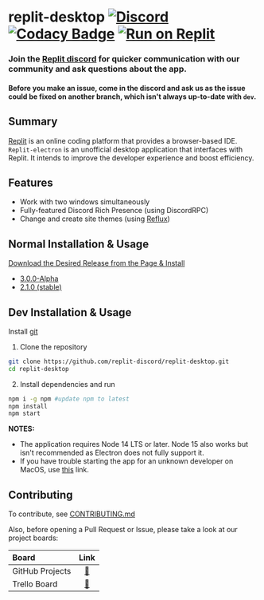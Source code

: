 # replit-desktop [![Discord](https://img.shields.io/discord/437048931827056642.svg?logo=discord)](https://discord.gg/5gcPC6B) [![Codacy Badge](https://app.codacy.com/project/badge/Grade/3bce49c376cf4c2bb1d2813d6b12dd6a)](https://www.codacy.com/manual/leon332157/replit-desktop?utm_source=github.com&amp;utm_medium=referral&amp;utm_content=repl-it-discord/replit-desktop&amp;utm_campaign=Badge_Grade) [![Run on Replit](https://replit.com/badge/github/leon332157/replit-desktop)](https://replit.com/github/replit-discord/replit-desktop)


### Join the [Replit discord](https://replit.com/discord) for quicker communication with our community and ask questions about the app.

#### Before you make an issue, come in the discord and ask us as the issue could be fixed on another branch, which isn't always up-to-date with `dev`.
## Summary

[Replit](https://replit.com) is an online coding platform that provides a browser-based IDE. `Replit-electron` is an unofficial desktop application that interfaces with Replit. It intends to improve the developer experience and boost efficiency.

## Features

+ Work with two windows simultaneously
+ Fully-featured Discord Rich Presence (using DiscordRPC)
+ Change and create site themes (using [Reflux](https://github.com/frissyn/Reflux))

## Normal Installation & Usage
[Download the Desired Release from the Page & Install](https://github.com/replit-discord/replit-desktop/releases)
+ [3.0.0-Alpha](https://github.com/replit-discord/replit-desktop/releases/tag/3.0.0-alpha1)
+ [2.1.0 (stable)](https://github.com/replit-discord/replit-desktop/releases/tag/2.1.0)
## Dev Installation & Usage

Install [git](https://git-scm.com)
1. Clone the repository
```bash
git clone https://github.com/replit-discord/replit-desktop.git
cd replit-desktop
```

2. Install dependencies and run
```bash
npm i -g npm #update npm to latest
npm install
npm start
```

**NOTES:** 
+ The application requires Node 14 LTS or later. Node 15 also works but isn't recommended as Electron does not fully support it.
+ If you have trouble starting the app for an unknown developer on MacOS, use [this](https://support.apple.com/guide/mac-help/open-a-mac-app-from-an-unidentified-developer-mh40616/mac#:~:text=Open%20a%20Mac%20app%20from,as%20you%20can%20...) link.


## Contributing
To contribute, see [CONTRIBUTING.md](./.github/CONTRIBUTING.md)

Also, before opening a Pull Request or Issue, please take a look at our project boards:

| Board           | Link                                                               |
|:----------------|:------------------------------------------------------------------:|
|GitHub Projects  |[🔗](https://github.com/repl-it-discord/replit-desktop/projects)    |
|Trello Board     |[🔗](https://trello.com/b/tLDD8fnB/replit-electron)                 |

